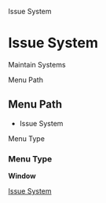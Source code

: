 
Issue System
# Issue System


Maintain Systems

Menu Path
## Menu Path



- Issue System

Menu Type
### Menu Type

**Window**


[Issue System](functional-guide/window/window-issue-system.md)
